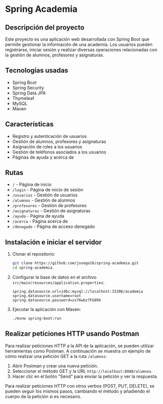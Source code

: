 # Spring Academia

## Descripción del proyecto

Este proyecto es una aplicación web desarrollada con Spring Boot que permite gestionar la información de una academia. Los usuarios pueden registrarse, iniciar sesión y realizar diversas operaciones relacionadas con la gestión de alumnos, profesores y asignaturas.

## Tecnologías usadas

- Spring Boot
- Spring Security
- Spring Data JPA
- Thymeleaf
- MySQL
- Maven

## Características

- Registro y autenticación de usuarios
- Gestión de alumnos, profesores y asignaturas
- Asignación de roles a los usuarios
- Gestión de teléfonos asociados a los usuarios
- Páginas de ayuda y acerca de

## Rutas

- `/` - Página de inicio
- `/login` - Página de inicio de sesión
- `/usuarios` - Gestión de usuarios
- `/alumnos` - Gestión de alumnos
- `/profesores` - Gestión de profesores
- `/asignaturas` - Gestión de asignaturas
- `/ayuda` - Página de ayuda
- `/acerca` - Página acerca de
- `/denegado` - Página de acceso denegado

## Instalación e iniciar el servidor

1. Clonar el repositorio:
   ```bash
   git clone https://github.com/josego16/spring-academia.git
   cd spring-academia
   ```

2. Configurar la base de datos en el archivo `src/main/resources/application.properties`:
   ```properties
   spring.datasource.url=jdbc:mysql://localhost:33306/academia
   spring.datasource.username=root
   spring.datasource.password=zx76wbz7FG89k
   ```

3. Ejecutar la aplicación con Maven:
   ```bash
   ./mvnw spring-boot:run
   ```

## Realizar peticiones HTTP usando Postman

Para realizar peticiones HTTP a la API de la aplicación, se pueden utilizar herramientas como Postman. A continuación se muestra un ejemplo de cómo realizar una petición GET a la ruta `/alumnos`:

1. Abrir Postman y crear una nueva petición.
2. Seleccionar el método GET y la URL `http://localhost:8080/alumnos`.
3. Hacer clic en el botón "Send" para enviar la petición y ver la respuesta.

Para realizar peticiones HTTP con otros verbos (POST, PUT, DELETE), se pueden seguir los mismos pasos, cambiando el método y añadiendo el cuerpo de la petición si es necesario.
